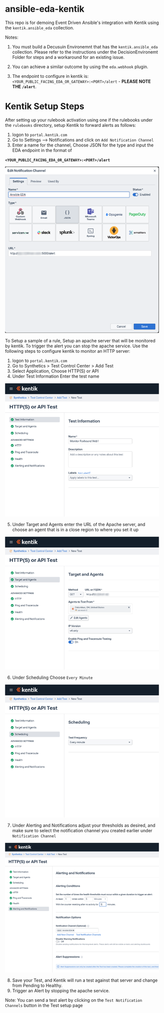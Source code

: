 # ansible-eda-kentik

This repo is for demoing Event Driven Ansible's integration with Kentik using the `kentik.ansible_eda` collection.

Notes:

1. You must build a Decusuin Environemnt that has the `kentik.ansible_eda` collection. Please refer to the instructions under the DecisionEnvironemt Folder for steps and a workaround for an existing issue.

2. You can achieve a similar outcome by using the `eda.webhook` plugin.

3. The endpoint to configure in kentik is: `<YOUR_PUBLIC_FACING_EDA_OR_GATEWAY>:<PORT>/alert` - **PLEASE NOTE THE `/alert`**.

# Kentik Setup Steps

After setting up your rulebook activation using one if the rulebooks under the `rulebooks` directory, setup Kentik to forward alerts as follows:

1. logon to `portal.kentik.com`
2. Go to Settings --> Notifications and click on `Add Notification Channel`
3. Enter a name for the channel, Choose JSON for the type and input the EDA endpoint in the format of 

**`<YOUR_PUBLIC_FACING_EDA_OR_GATEWAY>:<PORT>/alert`**

![Kentik Notification Channel](_images/kentik_notification_channel.png)

To Setup a sample of a rule, Setup an apache server that will be monitored by kentik. To trigger the alert you can stop the apache service. Use the following steps to configure kentik to monitor an HTTP server:

1. logon to `portal.kentik.com`
2. Go to Synthetics > Test Control Center > Add Test
3. Select Application, Choose HTTP(S) or API
4. Under Test Information Enter the test name 

![Kentik Test Information](_images/k1.png)

5. Under Target and Agents enter the URL of the Apache server, and choose an agent that is in a close region to where you set it up

![Kentik Test Information](_images/k2.png)

6. Under Scheduling Choose `Every Minute`

![Kentik Test Information](_images/k3.png)

7. Under Alerting and Notifications adjust your thresholds as desired, and make sure to select the notification channel you created earlier under `Notification Channel`

![Kentik Test Information](_images/k4.png)

8. Save your Test, and Kentik will run a test against that server and change from Pending to Healthy.
9. Trigger an Alert by stopping the apache service.


Note: You can send a test alert by clicking on the `Test Notification Channels` button in the Test setup page